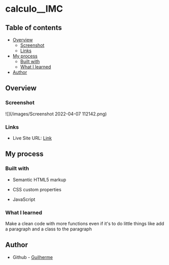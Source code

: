 # calculo__IMC

## Table of contents

- [Overview](#overview)
  - [Screenshot](#screenshot)
  - [Links](#links)
- [My process](#my-process)
  - [Built with](#built-with)
  - [What I learned](#what-i-learned)
- [Author](#author)


## Overview

### Screenshot

![](/images/Screenshot 2022-04-07 112142.png)

### Links

- Live Site URL: [Link](https://glrmfranco.github.io/calculo__IMC/)

## My process

### Built with

- Semantic HTML5 markup

- CSS custom properties

- JavaScript
  

### What I learned

Make a clean code with more functions even if it's to do little things like add a paragraph and a class to the paragraph

## Author

- Github - [Guilherme](https://github.com/Glrmfranco)
